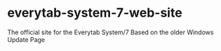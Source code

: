 # everytab-system-7-web-site

The official site for the Everytab System/7
Based on the older Windows Update Page
